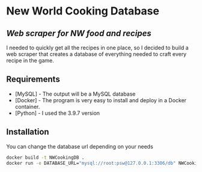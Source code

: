 # New World Cooking Database
## _Web scraper for NW food and recipes_

I needed to quickly get all the recipes in one place, so I decided to build a web scraper that creates a database of everything needed to craft every recipe in the game.

## Requirements

- [MySQL] - The output will be a MySQL database
- [Docker] - The program is very easy to install and deploy in a Docker container.
- [Python] - I used the 3.9.7 version

## Installation

You can change the database url depending on your needs
```sh
docker build -t NWCookingDB .
docker run -e DATABASE_URL="mysql://root:psw@127.0.0.1:3306/db" NWCookingDB
```
